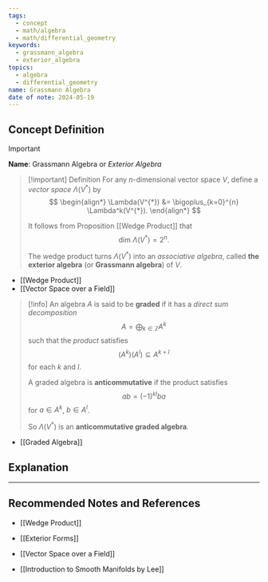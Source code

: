 ```yaml
---
tags:
  - concept
  - math/algebra
  - math/differential_geometry
keywords:
  - grassmann_algebra
  - exterior_algebra
topics:
  - algebra
  - differential_geometry
name: Grassmann Algebra
date of note: 2024-05-19
---
```


## Concept Definition

>[!important]
>**Name**: Grassmann Algebra or *Exterior Algebra*

>[!important] Definition
>For any $n$-dimensional vector space $V$, define a *vector space* $\Lambda(V^{*})$ by
>$$
> \begin{align*}
> \Lambda(V^{*}) &= \bigoplus_{k=0}^{n} \Lambda^k(V^{*}).
> \end{align*}
>$$ 
> 
> It follows from Proposition [[Wedge Product]] that $$\text{dim }\Lambda(V^{*}) = 2^n.$$ 
> 
> The wedge product turns $\Lambda(V^{*})$ into an *associative algebra*, called **the exterior algebra** (or **Grassmann algebra**) of $V$.  

- [[Wedge Product]]
- [[Vector Space over a Field]]

>[!info]
>An algebra $A$ is said to be **graded** if it has a *direct sum decomposition* 
>$$A = \bigoplus_{k\in \mathbb{Z}}A^k$$ 
>such that the *product* satisfies 
>$$(A^k)(A^l) \subseteq A^{k+l}$$ 
>for each $k$ and $l$.
>
 >A graded algebra is **anticommutative** if the product satisfies $$ab = (-1)^{kl}ba$$ for $a \in A^k$, $b \in A^l$.  
 >
 >So $\Lambda(V^{*})$ is an **anticommutative graded algebra**.

- [[Graded Algebra]]

## Explanation





-----------
##  Recommended Notes and References

- [[Wedge Product]]
- [[Exterior Forms]]

- [[Vector Space over a Field]]

- [[Introduction to Smooth Manifolds by Lee]]